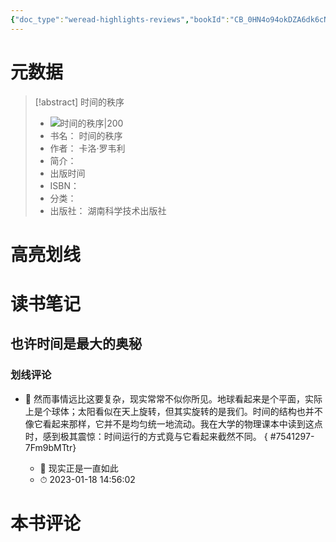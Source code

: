 ```yaml
---
{"doc_type":"weread-highlights-reviews","bookId":"CB_0HN4o94okDZA6dk6cNF4sCdB","author":"卡洛·罗韦利","cover":"https://res.weread.qq.com/wrepub/CB_0HN4o94okDZA6dk6cNF4sCdB_parsecover","reviewCount":1,"noteCount":0,"isbn":null,"category":null,"lastReadDate":"2023-01-18","dg-publish":true,"permalink":"/00inbox/weread/时间的秩序-卡洛·罗韦利/","dgPassFrontmatter":true}
---
```


# 元数据
> [!abstract] 时间的秩序
> - ![ 时间的秩序|200](https://res.weread.qq.com/wrepub/CB_0HN4o94okDZA6dk6cNF4sCdB_parsecover)
> - 书名： 时间的秩序
> - 作者： 卡洛·罗韦利
> - 简介： 
> - 出版时间 
> - ISBN： 
> - 分类： 
> - 出版社： 湖南科学技术出版社

# 高亮划线

# 读书笔记

## 也许时间是最大的奥秘

### 划线评论
- 📌 然而事情远比这要复杂，现实常常不似你所见。地球看起来是个平面，实际上是个球体；太阳看似在天上旋转，但其实旋转的是我们。时间的结构也并不像它看起来那样，它并不是均匀统一地流动。我在大学的物理课本中读到这点时，感到极其震惊：时间运行的方式竟与它看起来截然不同。 
{ #7541297-7Fm9bMTtr}

    - 💭 现实正是一直如此
    - ⏱ 2023-01-18 14:56:02
   
# 本书评论
